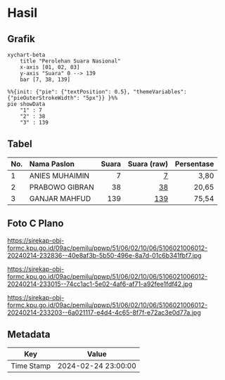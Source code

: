 # Hasil

## Grafik

```mermaid
xychart-beta
    title "Perolehan Suara Nasional"
    x-axis [01, 02, 03]
    y-axis "Suara" 0 --> 139
    bar [7, 38, 139]
```

```mermaid
%%{init: {"pie": {"textPosition": 0.5}, "themeVariables": {"pieOuterStrokeWidth": "5px"}} }%%
pie showData
    "1" : 7
    "2" : 38
    "3" : 139
```

## Tabel

| No. | Nama Paslon    | Suara | Suara (raw) | Persentase |
|:--- |:-------------- | -----:| -----------:| ----------:|
| 1   | ANIES MUHAIMIN | 7     | [7][p-1]    | 3,80       |
| 2   | PRABOWO GIBRAN | 38    | [38][p-2]   | 20,65      |
| 3   | GANJAR MAHFUD  | 139   | [139][p-3]  | 75,54      |


[p-1]: https://github.com/gigit-pemilu/pemilu-2024/blob/main/pilpres/hitung-suara/sub/51-bali/sub/06-bangli/sub/02-bangli/sub/1006-kubu/sub/012-tps/sub/paslon-1.txt
[p-2]: https://github.com/gigit-pemilu/pemilu-2024/blob/main/pilpres/hitung-suara/sub/51-bali/sub/06-bangli/sub/02-bangli/sub/1006-kubu/sub/012-tps/sub/paslon-2.txt
[p-3]: https://github.com/gigit-pemilu/pemilu-2024/blob/main/pilpres/hitung-suara/sub/51-bali/sub/06-bangli/sub/02-bangli/sub/1006-kubu/sub/012-tps/sub/paslon-3.txt

## Foto C Plano

https://sirekap-obj-formc.kpu.go.id/09ac/pemilu/ppwp/51/06/02/10/06/5106021006012-20240214-232836--40e8af3b-5b50-496e-8a7d-01c6b341fbf7.jpg

https://sirekap-obj-formc.kpu.go.id/09ac/pemilu/ppwp/51/06/02/10/06/5106021006012-20240214-233015--74cc1ac1-5e02-4af6-af71-a92fee1fdf42.jpg

https://sirekap-obj-formc.kpu.go.id/09ac/pemilu/ppwp/51/06/02/10/06/5106021006012-20240214-233203--6a021117-e4d4-4c65-8f7f-e72ac3e0d77a.jpg


## Metadata

| Key        | Value               |
| ---------- | ------------------- |
| Time Stamp | 2024-02-24 23:00:00 |



